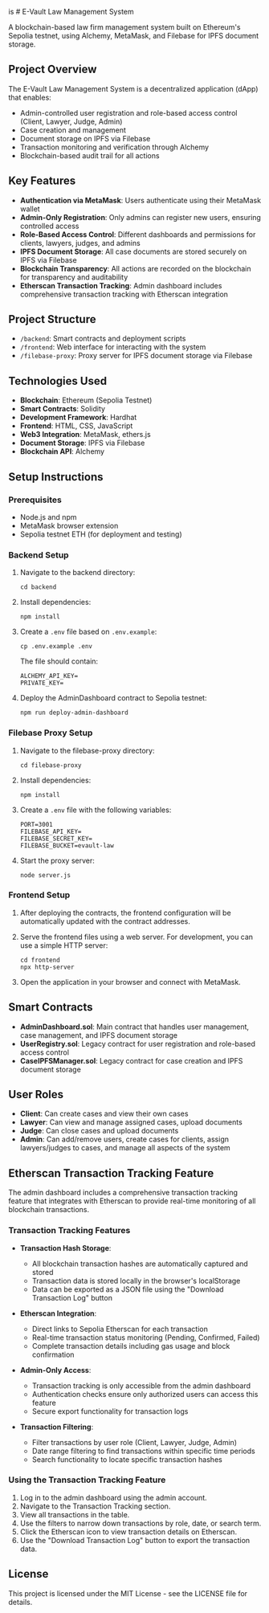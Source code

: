 is # E-Vault Law Management System

A blockchain-based law firm management system built on Ethereum's Sepolia testnet, using Alchemy, MetaMask, and Filebase for IPFS document storage.

## Project Overview

The E-Vault Law Management System is a decentralized application (dApp) that enables:

- Admin-controlled user registration and role-based access control (Client, Lawyer, Judge, Admin)
- Case creation and management
- Document storage on IPFS via Filebase
- Transaction monitoring and verification through Alchemy
- Blockchain-based audit trail for all actions

## Key Features

- **Authentication via MetaMask**: Users authenticate using their MetaMask wallet
- **Admin-Only Registration**: Only admins can register new users, ensuring controlled access
- **Role-Based Access Control**: Different dashboards and permissions for clients, lawyers, judges, and admins
- **IPFS Document Storage**: All case documents are stored securely on IPFS via Filebase
- **Blockchain Transparency**: All actions are recorded on the blockchain for transparency and auditability
- **Etherscan Transaction Tracking**: Admin dashboard includes comprehensive transaction tracking with Etherscan integration

## Project Structure

- `/backend`: Smart contracts and deployment scripts
- `/frontend`: Web interface for interacting with the system
- `/filebase-proxy`: Proxy server for IPFS document storage via Filebase

## Technologies Used

- **Blockchain**: Ethereum (Sepolia Testnet)
- **Smart Contracts**: Solidity
- **Development Framework**: Hardhat
- **Frontend**: HTML, CSS, JavaScript
- **Web3 Integration**: MetaMask, ethers.js
- **Document Storage**: IPFS via Filebase
- **Blockchain API**: Alchemy

## Setup Instructions

### Prerequisites

- Node.js and npm
- MetaMask browser extension
- Sepolia testnet ETH (for deployment and testing)

### Backend Setup

1. Navigate to the backend directory:
   ```
   cd backend
   ```

2. Install dependencies:
   ```
   npm install
   ```

3. Create a `.env` file based on `.env.example`:
   ```
   cp .env.example .env
   ```
   
   The file should contain:
   ```
   ALCHEMY_API_KEY=
   PRIVATE_KEY=
   ```

4. Deploy the AdminDashboard contract to Sepolia testnet:
   ```
   npm run deploy-admin-dashboard
   ```

### Filebase Proxy Setup

1. Navigate to the filebase-proxy directory:
   ```
   cd filebase-proxy
   ```

2. Install dependencies:
   ```
   npm install
   ```

3. Create a `.env` file with the following variables:
   ```
   PORT=3001
   FILEBASE_API_KEY=
   FILEBASE_SECRET_KEY=
   FILEBASE_BUCKET=evault-law
   ```

4. Start the proxy server:
   ```
   node server.js
   ```

### Frontend Setup

1. After deploying the contracts, the frontend configuration will be automatically updated with the contract addresses.

2. Serve the frontend files using a web server. For development, you can use a simple HTTP server:
   ```
   cd frontend
   npx http-server
   ```

3. Open the application in your browser and connect with MetaMask.

## Smart Contracts

- **AdminDashboard.sol**: Main contract that handles user management, case management, and IPFS document storage
- **UserRegistry.sol**: Legacy contract for user registration and role-based access control
- **CaseIPFSManager.sol**: Legacy contract for case creation and IPFS document storage

## User Roles

- **Client**: Can create cases and view their own cases
- **Lawyer**: Can view and manage assigned cases, upload documents
- **Judge**: Can close cases and upload documents
- **Admin**: Can add/remove users, create cases for clients, assign lawyers/judges to cases, and manage all aspects of the system

## Etherscan Transaction Tracking Feature

The admin dashboard includes a comprehensive transaction tracking feature that integrates with Etherscan to provide real-time monitoring of all blockchain transactions.

### Transaction Tracking Features

- **Transaction Hash Storage**:
  - All blockchain transaction hashes are automatically captured and stored
  - Transaction data is stored locally in the browser's localStorage
  - Data can be exported as a JSON file using the "Download Transaction Log" button

- **Etherscan Integration**:
  - Direct links to Sepolia Etherscan for each transaction
  - Real-time transaction status monitoring (Pending, Confirmed, Failed)
  - Complete transaction details including gas usage and block confirmation

- **Admin-Only Access**:
  - Transaction tracking is only accessible from the admin dashboard
  - Authentication checks ensure only authorized users can access this feature
  - Secure export functionality for transaction logs

- **Transaction Filtering**:
  - Filter transactions by user role (Client, Lawyer, Judge, Admin)
  - Date range filtering to find transactions within specific time periods
  - Search functionality to locate specific transaction hashes

### Using the Transaction Tracking Feature

1. Log in to the admin dashboard using the admin account.
2. Navigate to the Transaction Tracking section.
3. View all transactions in the table.
4. Use the filters to narrow down transactions by role, date, or search term.
5. Click the Etherscan icon to view transaction details on Etherscan.
6. Use the "Download Transaction Log" button to export the transaction data.

## License

This project is licensed under the MIT License - see the LICENSE file for details.
